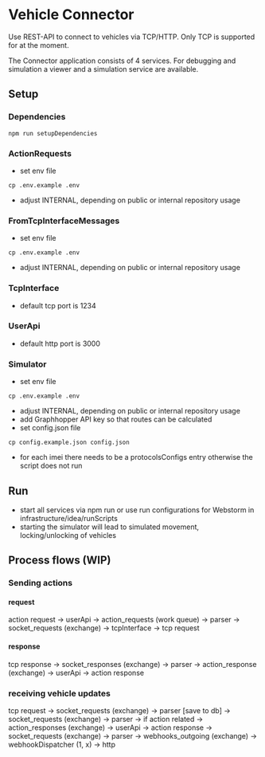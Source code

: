 # Vehicle Connector
Use REST-API to connect to vehicles via TCP/HTTP. Only TCP is supported for at the moment.

The Connector application consists of 4 services. For debugging and simulation a viewer and a simulation service are available.

## Setup
### Dependencies
```
npm run setupDependencies
```
### ActionRequests
- set env file
```
cp .env.example .env
```
- adjust INTERNAL, depending on public or internal repository usage

### FromTcpInterfaceMessages
- set env file
```
cp .env.example .env
```
- adjust INTERNAL, depending on public or internal repository usage

### TcpInterface
- default tcp port is 1234

### UserApi
- default http port is 3000

### Simulator
- set env file
```
cp .env.example .env
```
- adjust INTERNAL, depending on public or internal repository usage
- add Graphhopper API key so that routes can be calculated
- set config.json file
```
cp config.example.json config.json
```
- for each imei there needs to be a protocolsConfigs entry otherwise the script does not run

## Run
- start all services via npm run or use run configurations for Webstorm in infrastructure/idea/runScripts
- starting the simulator will lead to simulated movement, locking/unlocking of vehicles

## Process flows (WIP)
### Sending actions
#### request
action request -> userApi ->  action_requests (work queue) -> parser -> socket_requests (exchange) -> tcpInterface -> tcp request
#### response
tcp response -> socket_responses (exchange) -> parser -> action_response (exchange) -> userApi -> action response
### receiving vehicle updates
tcp request -> socket_requests (exchange) -> parser [save to db]
-> socket_requests (exchange) -> parser -> if action related -> action_responses (exchange) -> userApi -> action response
-> socket_requests (exchange) -> parser -> webhooks_outgoing (exchange) -> webhookDispatcher (1, x) -> http
